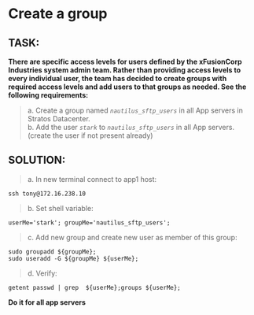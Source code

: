 # Create a group
## TASK:
**There are specific access levels for users defined by the xFusionCorp Industries system admin team. Rather than providing access levels to every individual user, the team has decided to create groups with required access levels and add users to that groups as needed. See the following requirements:**

>  a. Create a group named *`nautilus_sftp_users`* in all App servers in Stratos Datacenter.  
>  b. Add the user *`stark`* to *`nautilus_sftp_users`* in all App servers. (create the user if not present already)

## SOLUTION:
> a. In new terminal connect to app1 host:
```
ssh tony@172.16.238.10
```
> b. Set shell variable:
```
userMe='stark'; groupMe='nautilus_sftp_users';
```
>c. Add new group and create new user as member of this group:
```
sudo groupadd ${groupMe};
sudo useradd -G ${groupMe} ${userMe};
```
>d. Verify:
```
getent passwd | grep  ${userMe};groups ${userMe};
```

**Do it for all app servers**
